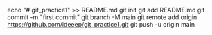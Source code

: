 echo "# git_practice1" >> README.md
git init
git add README.md
git commit -m "first commit"
git branch -M main
git remote add origin https://github.com/ideeep/git_practice1.git
git push -u origin main